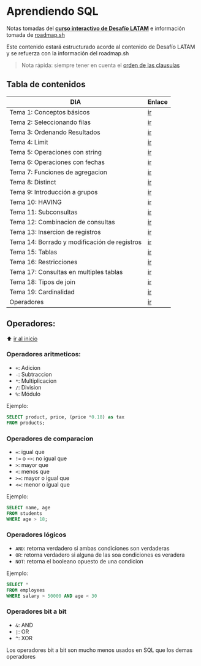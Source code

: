 
# Aprendiendo SQL
Notas tomadas del [**curso interactivo de Desafío LATAM**](https://sqlinteractivo.desafiolatam.com/cursos/1) e información tomada de [roadmap.sh](https://roadmap.sh/sql)

Este contenido estará estructurado acorde al contenido de Desafío LATAM y se refuerza con la información del roadmap.sh

> Nota rápida: siempre tener en cuenta el [orden de las clausulas](./#orden-de-clausulas)


## Tabla de contenidos

| DIA                           | Enlace                                  |
|-------------------------------|-----------------------------------------|
| Tema 1: Conceptos básicos      | [ir](./01-Introduccion.md)           |
| Tema 2: Seleccionando filas     | [ir](./02-seleccionando-filas.md)    |
| Tema 3: Ordenando Resultados   | [ir](./03-ordenando-resultados.md)   |
| Tema 4: Limit                  | [ir](./04-Limit.md)                  |
| Tema 5: Operaciones con string | [ir](./05-operaciones-con-string.md) |
| Tema 6: Operaciones con fechas | [ir](./06-operaciones-con-fechas.md) |
| Tema 7: Funciones de agregacion | [ir](./07-Funciones-de-agregacion.md) |
| Tema 8: Distinct | [ir](./08-distinct.md) |
| Tema 9: Introducción a grupos | [ir](./09-introduccion-a-grupos.md) |
| Tema 10: HAVING | [ir](./10-having.md) |
| Tema 11: Subconsultas | [ir](./11-subconsultas.md) |
| Tema 12: Combinacion de consultas | [ir](./12-combinacion-de-consultas.md) |
| Tema 13: Insercion de registros | [ir](./13-insercion-de-registros.md) |
| Tema 14: Borrado y modificación de registros | [ir](./14-borrado-y-modificacion-de-registros.md) |
| Tema 15: Tablas | [ir](./15-tablas.md) |
| Tema 16: Restricciones | [ir](./16-restricciones.md) |
| Tema 17: Consultas en multiples tablas | [ir](./17-consultas-en-multiples-tablas.md) |
| Tema 18: Tipos de join | [ir](./18-tipos-de-join.md) |
| Tema 19: Cardinalidad | [ir](./19-cardinalidad.md)
| Operadores | [ir](.#operadores) |

## Operadores:

:arrow_up: [ir al inicio](.#tabla-de-contenidos)

### Operadores aritmeticos:
* `+`: Adicion
* `-`: Subtraccion
* `*`: Multiplicacion
* `/`: Division
* `%`: Módulo 

Ejemplo:
```sql
SELECT product, price, (price *0.18) as tax
FROM products;
```

### Operadores de comparacion
* `=`: igual que
* `!=` o `<>`: no igual que
* `>`: mayor que
* `<`: menos que
* `>=`: mayor o igual que
* `<=`: menor o igual que

Ejemplo:
```sql
SELECT name, age
FROM students
WHERE age > 18;
```

### Operadores lógicos
* `AND`: retorna verdadero si ambas condiciones son verdaderas
* `OR`: retorna verdadero si alguna de las soa condiciones es veradera
* `NOT`: retorna el booleano opuesto de una condicion

Ejemplo:

```sql
SELECT *
FROM employees
WHERE salary > 50000 AND age < 30
```

### Operadores bit a bit
* `&`: AND
* `|`: OR
* `^`: XOR

Los operadores bit a bit son mucho menos usados en SQL que los demas operadores




